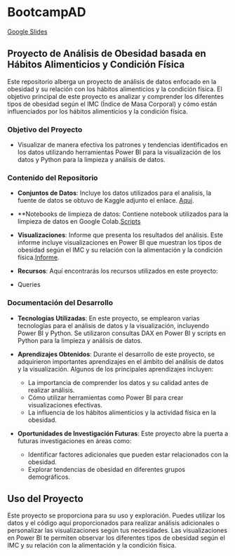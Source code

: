 # BootcampAD
[Google Slides](https://docs.google.com/presentation/d/1NsUyo5E2PgmULSgXopyybw4zE7hvJ_yEgRsq_6uFtpo/edit?usp=sharing)


## Proyecto de Análisis de Obesidad basada en Hábitos Alimenticios y Condición Física

Este repositorio alberga un proyecto de análisis de datos enfocado en la obesidad y su relación con los hábitos alimenticios y la condición física. El objetivo principal de este proyecto es analizar y comprender los diferentes tipos de obesidad según el IMC (Índice de Masa Corporal) y cómo están influenciados por los hábitos alimenticios y la condición física.

### Objetivo del Proyecto

- Visualizar de manera efectiva los patrones y tendencias identificados en los datos utilizando herramientas Power BI para la visualización de los datos y Python para la limpieza y análisis de datos.

### Contenido del Repositorio

- **Conjuntos de Datos**: Incluye los datos utilizados para el analisis, la fuente de datos se obtuvo de Kaggle adjunto el enlace. [Aqui](https://www.kaggle.com/code/pmrich/obesitydataset-eda-data-prep-ml-hypertuning#About-the-Data).
  
- **Notebooks de limpieza de datos: Contiene notebook utilizados para la limpieza de datos en Google Colab.[Scripts](https://github.com/jgomez1305/BootcampAD/blob/main/scripts.ipynb)
  
- **Visualizaciones**: Informe que presenta los resultados del análisis. Este informe incluye visualizaciones en Power BI que muestran los tipos de obesidad según el IMC y su relación con la alimentación y la condición física.[Informe]().

- **Recursos**: Aquí encontrarás los recursos utilizados en este proyecto:
- Queries[]()


 ### Documentación del Desarrollo

- **Tecnologías Utilizadas**: En este proyecto, se emplearon varias tecnologías para el análisis de datos y la visualización, incluyendo Power BI y Python. Se utilizaron consultas DAX en Power BI y scripts en Python para la limpieza y análisis de datos.

- **Aprendizajes Obtenidos**: Durante el desarrollo de este proyecto, se adquirieron importantes aprendizajes en el ámbito del análisis de datos y la visualización. Algunos de los principales aprendizajes incluyen:

    - La importancia de comprender los datos y su calidad antes de realizar análisis.
    - Cómo utilizar herramientas como Power BI para crear visualizaciones efectivas.
    - La influencia de los hábitos alimenticios y la actividad física en la obesidad.

- **Oportunidades de Investigación Futuras**: Este proyecto abre la puerta a futuras investigaciones en áreas como:

    - Identificar factores adicionales que pueden estar relacionados con la obesidad.
    - Explorar tendencias de obesidad en diferentes grupos demográficos.

## Uso del Proyecto

Este proyecto se proporciona para su uso y exploración. Puedes utilizar los datos y el código aquí proporcionados para realizar análisis adicionales o personalizar las visualizaciones según tus necesidades. Las visualizaciones en Power BI te permiten observar los diferentes tipos de obesidad según el IMC y su relación con la alimentación y la condición física.


